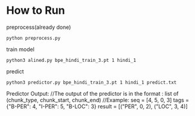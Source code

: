# How to Run

preprocess(already done)
```
python preprocess.py
```

train model
```
python3 alined.py bpe_hindi_train_3.pt 1 hindi_1
```

predict
```
python3 predictor.py bpe_hindi_train_3.pt 1 hindi_1 predict.txt
```

Predictor Output:
//The output of the predictor is in the format :
list of (chunk_type, chunk_start, chunk_end)
//Example:
seq = [4, 5, 0, 3]
tags = {"B-PER": 4, "I-PER": 5, "B-LOC": 3}
result = [("PER", 0, 2), ("LOC", 3, 4)]
